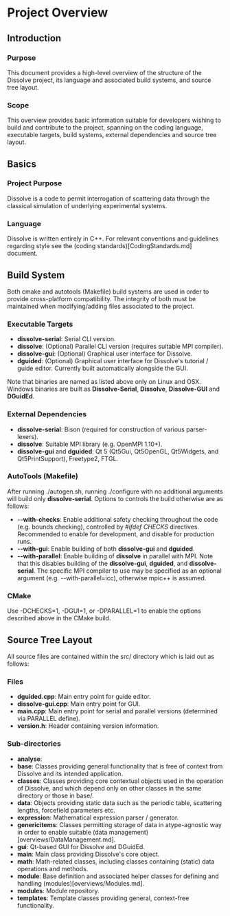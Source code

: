 # Project Overview

## Introduction

### Purpose
This document provides a high-level overview of the structure of the Dissolve project, its language and associated build systems, and source tree layout.

### Scope
This overview provides basic information suitable for developers wishing to build and contribute to the project, spanning on the coding language, executable targets, build systems, external dependencies and source tree layout.

## Basics

### Project Purpose
Dissolve is a code to permit interrogation of scattering data through the classical simulation of underlying experimental systems.

### Language
Dissolve is written entirely in C++. For relevant conventions and guidelines regarding style see the (coding standards)[CodingStandards.md] document.

## Build System

Both cmake and autotools (Makefile) build systems are used in order to provide cross-platform compatibility. The integrity of both must be maintained when modifying/adding files associated to the project.

### Executable Targets
- **dissolve-serial**: Serial CLI version.
- **dissolve**: (Optional) Parallel CLI version (requires suitable MPI compiler).
- **dissolve-gui**: (Optional) Graphical user interface for Dissolve.
- **dguided**: (Optional) Graphical user interface for Dissolve's tutorial / guide editor. Currently built automatically alongside the GUI.

Note that binaries are named as listed above only on Linux and OSX. Windows binaries are built as **Dissolve-Serial**, **Dissolve**, **Dissolve-GUI** and **DGuidEd**.

### External Dependencies
- **dissolve-serial**: Bison (required for construction of various parser-lexers).
- **dissolve**: Suitable MPI library (e.g. OpenMPI 1.10+).
- **dissolve-gui** and **dguided**: Qt 5 (Qt5Gui, Qt5OpenGL, Qt5Widgets, and Qt5PrintSupport), Freetype2, FTGL.

### AutoTools (Makefile)
After running ./autogen.sh, running ./configure with no additional arguments will build only **dissolve-serial**. Options to controls the build otherwise are as follows:
- **--with-checks**: Enable additional safety checking throughout the code (e.g. bounds checking), controlled by _#ifdef CHECKS_ directives. Recommended to enable for development, and disable for production runs.
- **--with-gui**: Enable building of both **dissolve-gui** and **dguided**.
- **--with-parallel**: Enable building of **dissolve** in parallel with MPI. Note that this disables building of the **dissolve-gui**, **dguided**, and **dissolve-serial**. The specific MPI compiler to use may be specified as an optional argument (e.g. --with-parallel=icc), otherwise mpic++ is assumed.

### CMake
Use -DCHECKS=1, -DGUI=1, or -DPARALLEL=1 to enable the options described above in the CMake build.

## Source Tree Layout
All source files are contained within the src/ directory which is laid out as follows:

### Files
- **dguided.cpp**: Main entry point for guide editor.
- **dissolve-gui.cpp**: Main entry point for GUI.
- **main.cpp**: Main entry point for serial and parallel versions (determined via PARALLEL define).
- **version.h**: Header containing version information.

### Sub-directories
- **analyse**:
- **base**: Classes providing general functionality that is free of context from Dissolve and its intended application.
- **classes**: Classes providing core contextual objects used in the operation of Dissolve, and which depend only on other classes in the same directory or those in base/.
- **data**: Objects providing static data such as the periodic table, scattering lengths, forcefield parameters etc.
- **expression**: Mathematical expression parser / generator.
- **genericitems**: Classes permitting storage of data in atype-agnostic way in order to enable suitable (data management)[overviews/DataManagement.md].
- **gui**: Qt-based GUI for Dissolve and DGuidEd.
- **main**: Main class providing Dissolve's core object.
- **math**: Math-related classes, including classes containing (static) data operations and methods.
- **module**: Base definition and associated helper classes for defining and handling (modules)[overviews/Modules.md].
- **modules**: Module repository.
- **templates**: Template classes providing general, context-free functionality.
